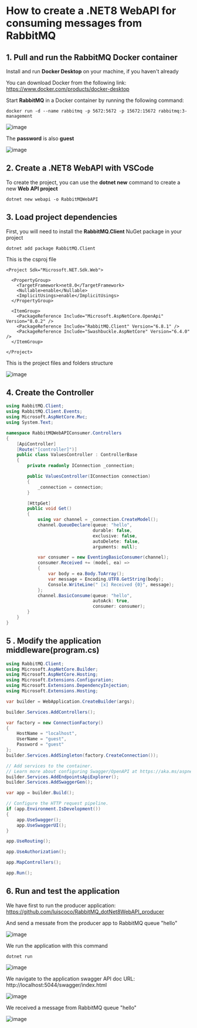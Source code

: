 # How to create a .NET8 WebAPI for consuming messages from RabbitMQ

## 1. Pull and run the RabbitMQ Docker container

Install and run **Docker Desktop** on your machine, if you haven't already

You can download Docker from the following link: https://www.docker.com/products/docker-desktop

Start **RabbitMQ** in a Docker container by running the following command:

```
docker run -d --name rabbitmq -p 5672:5672 -p 15672:15672 rabbitmq:3-management
```

![image](https://github.com/luiscoco/RabbitMQ_dotNet8WebAPI_producer/assets/32194879/25e200c7-7309-4380-97c3-27d269474e6e)

The **password** is also **guest**

![image](https://github.com/luiscoco/RabbitMQ_dotNet8WebAPI_producer/assets/32194879/8f3e7ac0-fb1b-4f5f-9229-189d8d611fbd)

## 2. Create a .NET8 WebAPI with VSCode

To create the project, you can use the **dotnet new** command to create a new **Web API project**

```
dotnet new webapi -o RabbitMQWebAPI
```

## 3. Load project dependencies

First, you will need to install the **RabbitMQ.Client** NuGet package in your project

```
dotnet add package RabbitMQ.Client
```

This is the csproj file

```csproj
<Project Sdk="Microsoft.NET.Sdk.Web">

  <PropertyGroup>
    <TargetFramework>net8.0</TargetFramework>
    <Nullable>enable</Nullable>
    <ImplicitUsings>enable</ImplicitUsings>
  </PropertyGroup>

  <ItemGroup>
    <PackageReference Include="Microsoft.AspNetCore.OpenApi" Version="8.0.2" />
    <PackageReference Include="RabbitMQ.Client" Version="6.8.1" />
    <PackageReference Include="Swashbuckle.AspNetCore" Version="6.4.0" />
  </ItemGroup>

</Project>
```

This is the project files and folders structure

![image](https://github.com/luiscoco/RabbitMQ_dotNet8WebAPI_consumer/assets/32194879/e2647f65-3c78-474a-b428-65cd8d33e418)

## 4. Create the Controller

```csharp
using RabbitMQ.Client;
using RabbitMQ.Client.Events;
using Microsoft.AspNetCore.Mvc;
using System.Text;

namespace RabbitMQWebAPIConsumer.Controllers
{
    [ApiController]
    [Route("[controller]")]
    public class ValuesController : ControllerBase
    {
        private readonly IConnection _connection;

        public ValuesController(IConnection connection)
        {
            _connection = connection;
        }

        [HttpGet]
        public void Get()
        {
            using var channel = _connection.CreateModel();
            channel.QueueDeclare(queue: "hello",
                                 durable: false,
                                 exclusive: false,
                                 autoDelete: false,
                                 arguments: null);

            var consumer = new EventingBasicConsumer(channel);
            consumer.Received += (model, ea) =>
            {
                var body = ea.Body.ToArray();
                var message = Encoding.UTF8.GetString(body);
                Console.WriteLine(" [x] Received {0}", message);
            };
            channel.BasicConsume(queue: "hello",
                                 autoAck: true,
                                 consumer: consumer);
        }
    }
}
```

## 5 . Modify the application middleware(program.cs)

```csharp
using RabbitMQ.Client;
using Microsoft.AspNetCore.Builder;
using Microsoft.AspNetCore.Hosting;
using Microsoft.Extensions.Configuration;
using Microsoft.Extensions.DependencyInjection;
using Microsoft.Extensions.Hosting;

var builder = WebApplication.CreateBuilder(args);

builder.Services.AddControllers();

var factory = new ConnectionFactory()
{
    HostName = "localhost",
    UserName = "guest",
    Password = "guest"
};
builder.Services.AddSingleton(factory.CreateConnection());

// Add services to the container.
// Learn more about configuring Swagger/OpenAPI at https://aka.ms/aspnetcore/swashbuckle
builder.Services.AddEndpointsApiExplorer();
builder.Services.AddSwaggerGen();

var app = builder.Build();

// Configure the HTTP request pipeline.
if (app.Environment.IsDevelopment())
{
    app.UseSwagger();
    app.UseSwaggerUI();
}

app.UseRouting();

app.UseAuthorization();

app.MapControllers();

app.Run();
```

## 6. Run and test the application

We have first to run the producer application: https://github.com/luiscoco/RabbitMQ_dotNet8WebAPI_producer

And send a messate from the producer app to RabbitMQ queue "hello"

![image](https://github.com/luiscoco/RabbitMQ_dotNet8WebAPI_consumer/assets/32194879/4b5d32c1-ae0c-4413-862f-4fd38224d122)

We run the application with this command

```
dotnet run
```

![image](https://github.com/luiscoco/RabbitMQ_dotNet8WebAPI_consumer/assets/32194879/dcc8279f-827b-45d4-b50b-b32cab6586b8)

We navigate to the application swagger API doc URL: http://localhost:5044/swagger/index.html

![image](https://github.com/luiscoco/RabbitMQ_dotNet8WebAPI_consumer/assets/32194879/e0ee4b7e-6d90-4a6d-a232-46bc9924a996)

We received a message from RabbitMQ queue "hello"

![image](https://github.com/luiscoco/RabbitMQ_dotNet8WebAPI_consumer/assets/32194879/cb170ee9-dfe2-45a9-9380-ff41780d29e0)


